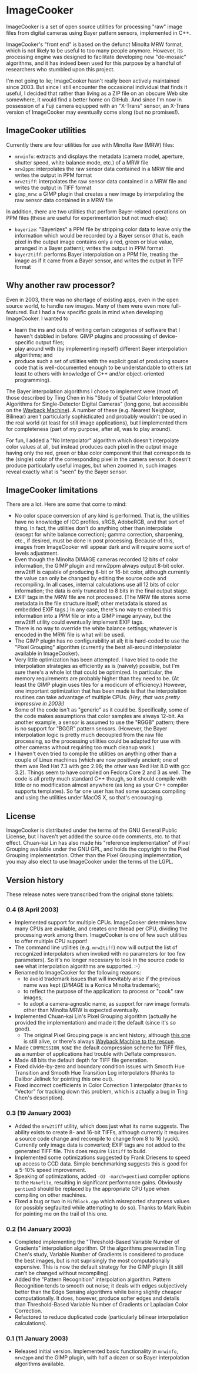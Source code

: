 # ImageCooker
ImageCooker is a set of open source utilities for processing "raw" image files from digital cameras using Bayer pattern sensors, implemented in C++.

ImageCooker's "front end" is based on the defunct Minolta MRW format, which is not likely to be useful to too many people anymore. However, its processing engine was designed to facilitate developing new "de-mosaic" algorithms, and it has indeed been used for this purpose by a handful of researchers who stumbled upon this project.

I'm not going to lie; ImageCooker hasn't really been actively maintained since 2003. But since I still encounter the occasional individual that finds it useful, I decided that rather than living as a ZIP file on an obscure Web site somewhere, it would find a better home on GitHub. And since I'm now in possession of a Fuji camera eqiupped with an "X-Trans" sensor, an X-Trans version of ImageCooker may eventually come along (but no promises!).

## ImageCooker utilities
Currently there are four utilities for use with Minolta Raw (MRW) files:
* `mrwinfo`: extracts and displays the metadata (camera model, aperture, shutter speed, white balance mode, etc.) of a MRW file
* `mrw2ppm`: interpolates the raw sensor data contained in a MRW file and writes the output in PPM format
* `mrw2tiff`: interpolates the raw sensor data contained in a MRW file and writes the output in TIFF format
* `gimp_mrw`: a GIMP plugin that creates a new image by interpolating the raw sensor data contained in a MRW file

In addition, there are two utilities that perform Bayer-related operations on PPM files (these are useful for experimentation but not much else):
* `bayerize`: "Bayerizes" a PPM file by stripping color data to leave only the information which would be recorded by a Bayer sensor (that is, each pixel in the output image contains only a red, green or blue value, arranged in a Bayer pattern); writes the output in PPM format
* `bayer2tiff`: performs Bayer interpolation on a PPM file, treating the image as if it came from a Bayer sensor, and writes the output in TIFF format

## Why another raw processor?
Even in 2003, there was no shortage of existing apps, even in the open source world, to handle raw images. Many of them were even more full-featured. But I had a few specific goals in mind when developing ImageCooker. I wanted to
* learn the ins and outs of writing certain categories of software that I haven't dabbled in before: GIMP plugins and processing of device-specific output files;
* play around with (by implementing myself) different Bayer interpolation algorithms; and
* produce such a set of utilities with the explicit goal of producing source code that is well-documented enough to be understandable to others (at least to others with knowledge of C++ and/or object-oriented programming).

The Bayer interpolation algorithms I chose to implement were (most of) those described by Ting Chen in his "Study of Spatial Color Interpolation Algorithms for Single-Detector Digital Cameras" (long gone, but accessible on the [Wayback Machine](https://web.archive.org/web/20060821210110/http://www-ise.stanford.edu/~tingchen/)). A number of these (e.g. Nearest Neighbor, Bilinear) aren't particularly sophisticated and probably wouldn't be used in the real world (at least for still image applications), but I implemented them for completeness (part of my purpose, after all, was to play around).

For fun, I added a "No Interpolator" algorithm which doesn't interpolate color values at all, but instead produces each pixel in the output image having only the red, green or blue color component that that corresponds to the (single) color of the corresponding pixel in the camera sensor. It doesn't produce particularly useful images, but when zoomed in, such images reveal exactly what is "seen" by the Bayer sensor.

## ImageCooker limitations
There are a lot. Here are some that come to mind:
* No color space conversion of any kind is performed. That is, the utilities have no knowledge of ICC profiles, sRGB, AdobeRGB, and that sort of thing. In fact, the utilities don't do anything other than interpolate (except for white balance correction); gamma correction, sharpening, etc., if desired, must be done in post processing. Because of this, images from ImageCooker will appear dark and will require some sort of levels adjustment.
* Even though the Minolta DiMAGE cameras recorded 12 bits of color information, the GIMP plugin and mrw2ppm always output 8-bit color. mrw2tiff is capable of producing 8-bit or 16-bit color, although currently the value can only be changed by editing the source code and recompiling. In all cases, internal calculations use all 12 bits of color information; the data is only truncated to 8 bits in the final output stage.
* EXIF tags in the MRW file are not processed. (The MRW file stores some metadata in the file structure itself; other metadata is stored as embedded EXIF tags.) In any case, there's no way to embed this information into a PPM file or into a GIMP image anyway, but the mrw2tiff utility could eventually implement EXIF tags.
* There is no way to override the white balance settings; whatever is encoded in the MRW file is what will be used.
* The GIMP plugin has no configurability at all; it is hard-coded to use the "Pixel Grouping" algorithm (currently the best all-around interpolator available in ImageCooker).
* Very little optimization has been attempted. I have tried to code the interpolation strategies as efficiently as is (naively) possible, but I'm sure there's a whole lot that could be optimized. In particular, the memory requirements are probably higher than they need to be. (At least the GIMP plugin uses tiles for a modicum of efficiency.) However, one important optimization that has been made is that the interpolation routines can take advantage of multiple CPUs. *(Hey, that was pretty impressive in 2003!)*
* Some of the code isn't as "generic" as it could be. Specifically, some of the code makes assumptions that color samples are always 12-bit. As another example, a sensor is assumed to use the "RGGB" pattern; there is no support for "BGGR" pattern sensors. (However, the Bayer interpolation logic is pretty much decoupled from the raw file processing, so the processing utilities could be adapted for use with other cameras without requiring too much cleanup work.)
* I haven't even tried to compile the utilities on anything other than a couple of Linux machines (which are now positively ancient; one of them was Red Hat 7.3 with gcc 2.96; the other was Red Hat 8.0 with gcc 3.2). Things seem to have compiled on Fedora Core 2 and 3 as well. The code is all pretty much standard C++ though, so it should compile with little or no modification almost anywhere (as long as your C++ compiler supports templates). So far one user has had some success compiling and using the utilities under MacOS X, so that's encouraging.

## License
ImageCooker is distributed under the terms of the GNU General Public License, but I haven't yet added the source code comments, etc. to that effect. Chuan-kai Lin has also made his "reference implementation" of Pixel Grouping available under the GNU GPL, and holds the copyright to the Pixel Grouping implementation. Other than the Pixel Grouping implementation, you may also elect to use ImageCooker under the terms of the LGPL.

## Version history
These release notes were transcribed from the original stone tablets:

### 0.4 (8 April 2003)
* Implemented support for multiple CPUs. ImageCooker determines how many CPUs are available, and creates one thread per CPU, dividing the processing work among them. ImageCooker is one of few such utilities to offer multiple CPU support!
* The command line utilities (e.g. `mrw2tiff`) now will output the list of recognized interpolators when invoked with no parameters (or too few parameters). So it's no longer necessary to look in the source code to see what interpolation algorithms are supported. :-)
* Renamed to ImageCooker for the following reasons:
  - to avoid trademark issues that will inevitably arise if the previous name was kept (*DiMAGE* is a Konica Minolta trademark);
  - to reflect the purpose of the application: to process or "cook" raw images;
  - to adopt a camera-agnostic name, as support for raw image formats other than Minolta MRW is expected eventually.
* Implemented Chuan-kai Lin's Pixel Grouping algorithm (actually he provided the implementation) and made it the default (since it's so good).
  - The original Pixel Grouping page is ancient history, although [this one](https://sites.google.com/site/chklin/demosaic) is still alive, or there's always [Wayback Machine to the rescue](https://web.archive.org/web/20061208165337/http://web.cecs.pdx.edu/~cklin/demosaic/).
* Made `COMPRESSION_NONE` the default compression scheme for TIFF files, as a number of applications had trouble with Deflate compression.
* Made 48 bits the default depth for TIFF file generation.
* Fixed divide-by-zero and boundary condition issues with Smooth Hue Transition and Smooth Hue Transition Log interpolators (thanks to Dalibor Jelinek for pointing this one out).
* Fixed incorrect coefficients in Color Correction 1 interpolator (thanks to "Vector" for tracking down this problem, which is actually a bug in Ting Chen's description).

### 0.3 (19 January 2003)
* Added the `mrw2tiff` utility, which does just what its name suggests. The ability exists to create 8- and 16-bit TIFFs, although currently it requires a source code change and recompile to change from 8 to 16 (yuck). Currently only image data is converted; EXIF tags are not added to the generated TIFF file. This does require `libtiff` to build.
* Implemented some optimizations suggested by Frank Driesens to speed up access to CCD data. Simple benchmarking suggests this is good for a 5-10% speed improvement.
* Speaking of optimizations, added `-O3 -march=pentium3` compiler options to the `Makefile`, resulting in significant performance gains. Obviously `pentium3` should be replaced by the appropriate CPU type when compiling on other machines.
* Fixed a bug or two in `RifBlock.cpp` which misreported sharpness values (or possibly segfaulted while attempting to do so). Thanks to Mark Rubin for pointing me on the trail of this one.

### 0.2 (14 January 2003)
* Completed implementing the "Threshold-Based Variable Number of Gradients" interpolation algorithm. Of the algorithms presented in Ting Chen's study, Variable Number of Gradients is considered to produce the best images, but is not suprisingly the most computationally expensive. This is now the default strategy for the GIMP plugin (it still can't be changed without recompiling).
* Added the "Pattern Recognition" interpolation algorithm. Pattern Recognition tends to smooth out noise; it deals with edges subjectively better than the Edge Sensing algorithms while being slightly cheaper computationally. It does, however, produce softer edges and details than Threshold-Based Variable Number of Gradients or Laplacian Color Correction.
* Refactored to reduce duplicated code (particularly bilinear interpolation calculations).

### 0.1 (11 January 2003)
* Released initial version. Implemented basic functionality in `mrwinfo`, `mrw2ppm` and the GIMP plugin, with half a dozen or so Bayer interpolation algorithms available.
